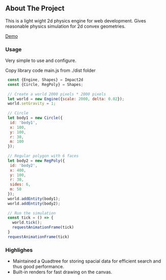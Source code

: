 ## About The Project

This is a light wight 2d physics engine for web development. Gives reasonable physics simulation for 2d convex geometries.

[Demo](https://collide2d.web.app)

### Usage

Very simple to use and configure.

Copy library code main.js from ./dist folder

```js
 const {Engine, Shapes} = Impact2d
 const {Circle, RegPoly} = Shapes;
 
 // Create a world 2000 pixels * 2000 pixels
 let world = new Engine({scale: 2000, delta: 0.02});
 world.setGravity = 1;
 
 // Circle
 let body1 = new Circle({
  id: 'body1',
  x: 100,
  y: 100,
  r: 30,
  m: 100
 });
 
 // Regular polygon with 6 faces
 let body2 = new RegPoly({
  id: 'body2',
  x: 400,
  y: 100,
  r: 30,
  sides: 6,
  m: 50
 });
 world.addEntity(body1);
 world.addEntity(body2);
 
 // Run the simulation
 const tick = () => {
   world.tick();
   requestAnimationFrame(tick)
 }
 requestAnimationFrame(tick)
```

### Highlighes

- Maintained a Quadtree for storing spacial data for efficient search and thus good performance.
- Built-in renders for fast drawing on the canvas.
